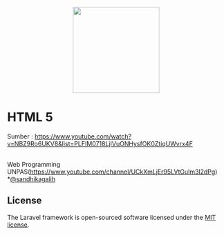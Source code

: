 <p align="center"><a href="https://laravel.com" target="_blank"><img src="https://upload.wikimedia.org/wikipedia/commons/thumb/6/61/HTML5_logo_and_wordmark.svg/512px-HTML5_logo_and_wordmark.svg.png" width="200"></a></p>


# HTML 5

Sumber : https://www.youtube.com/watch?v=NBZ9Ro6UKV8&list=PLFIM0718LjIVuONHysfOK0ZtiqUWvrx4F
<br>
<br>

Web Programming UNPAS(https://www.youtube.com/channel/UCkXmLjEr95LVtGuIm3l2dPg)
<br>
*[@sandhikagalih](https://www.instagram.com/sandhikagalih/)

## License

The Laravel framework is open-sourced software licensed under the [MIT license](https://opensource.org/licenses/MIT).
